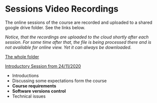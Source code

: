 # Sessions Video Recordings
The online sessions of the course are recorded and uploaded to a shared google drive folder. See the links below.

*Notice, that the recordings are uploaded to the cloud shortly after each session. For some time after that, the file is being processed there and is not available for online view. Yet it can always be downloaded.*

[The whole folder](https://drive.google.com/drive/folders/1tHeYp6V2ZKVApf74jEo9rw9Zi1edoowA?usp=sharing)

[Introductory Session from 24/11/2020](https://drive.google.com/file/d/18QvydiyLOQ3THFVM9tIgVCLbFKitwyA5/view?usp=sharing)
 - Introductions
 - Discussing some expectations form the course
 - **Course requirements**
 - **Software versions control**
 - Technical issues
